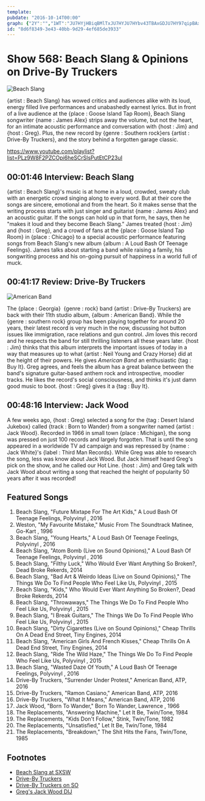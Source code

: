 ```yaml
---
template: 
pubdate: "2016-10-14T00:00"
graph: {"2Y":"","1WT":"JU7HYjHBiqBMlTxJU7HYJU7HYbv43TBAxGDJU7HY97qipBAxGD97qipX6cfd97qipBHm1G","28G":"BHm1GqYVo9qYVo9qrxTmBWdoHqrxTmIw8U2qrxTmHnXAEIw8U28miPwBWdoH"}
id: "8d6f8349-3e43-40bb-9d29-4ef685de3933"
---
```






# Show 568: Beach Slang & Opinions on Drive-By Truckers

![Beach Slang](https://static.soundopinions.org/images/2016/BeachSlang-2_web.jpg)

{artist : Beach Slang} has wowed critics and audiences alike with its loud, energy filled live performances and unabashedly earnest lyrics. But in front of a live audience at the {place : Goose Island Tap Room}, Beach Slang songwriter {name : James Alex} strips away the volume, but not the heart, for an intimate acoustic performance and conversation with {host : Jim} and {host : Greg}. Plus, the new record by {genre : Southern rock}ers {artist : Drive-By Truckers}, and the story behind a forgotten garage classic.

https://www.youtube.com/playlist?list=PLz9W8F2PZCOpi6heSCrSlsPutEtCP23uI



## 00:01:46 Interview: Beach Slang

{artist : Beach Slang}'s music is at home in a loud, crowded, sweaty club with an energetic crowd singing along to every word. But at their core the songs are sincere, emotional and from the heart. So it makes sense that the writing process starts with just singer and guitarist {name : James Alex} and an acoustic guitar. If the songs can hold up in that form, he says, then he "makes it loud and they become Beach Slang." James treated {host : Jim} and {host : Greg}, and a crowd of fans at the {place : Goose Island Tap Room} in {place : Chicago} to a special acoustic performance featuring songs from Beach Slang's new album {album : A Loud Bash Of Teenage Feelings}. James talks about starting a band while raising a family, his songwriting process and his on-going pursuit of happiness in a world full of muck.



## 00:41:17 Review: Drive-By Truckers

![American Band](https://static.soundopinions.org/assets/568/1WT0.jpg)

The {place : Georgia}  {genre : rock} band {artist : Drive-By Truckers} are back with their 11th studio album, {album : American Band}. While the {genre : southern rock} group has been playing together for around 20 years, their latest record is very much in the now, discussing hot button issues like immigration, race relations and gun control. Jim loves this record and he respects the band for still thrilling listeners all these years later. {host : Jim} thinks that this album interprets the important issues of today in a way that measures up to what {artist : Neil Young and Crazy Horse} did at the height of their powers. He gives *American Band* an enthusiastic {tag : Buy It}. Greg agrees, and feels the album has a great balance between the band's signature guitar-based anthem rock and introspective, moodier tracks. He likes the record's social consciousness, and thinks it's just damn good music to boot. {host : Greg} gives it a {tag : Buy It}.



## 00:48:16 Interview: Jack Wood

A few weeks ago, {host : Greg} selected a song for the {tag : Desert Island Jukebox} called {track : Born to Wander} from a songwriter named {artist : Jack Wood}. Recorded in 1966 in small town {place : Michigan}, the song was pressed on just 100 records and largely forgotten. That is until the song appeared in a worldwide TV ad campaign and was repressed by {name : Jack White}'s {label : Third Man Records}. While Greg was able to research the song, less was know about Jack Wood. But Jack himself heard Greg's pick on the show, and he called our Hot Line. {host : Jim} and Greg talk with Jack Wood about writing a song that reached the height of popularity 50 years after it was recorded!



## Featured Songs

1. Beach Slang, "Future Mixtape For The Art Kids," A Loud Bash Of Teenage Feelings, Polyvinyl , 2016
2. Weston, "My Favourite Mistake," Music From The Soundtrack Matinee, Go-Kart , 1996
3. Beach Slang, "Young Hearts," A Loud Bash Of Teenage Feelings, Polyvinyl , 2016
4. Beach Slang, "Atom Bomb (Live on Sound Opinions)," A Loud Bash Of Teenage Feelings, Polyvinyl , 2016
5. Beach Slang, "Filthy Luck," Who Would Ever Want Anything So Broken?, Dead Broke Rekerds, 2014
6. Beach Slang, "Bad Art & Weirdo Ideas (Live on Sound Opinions)," The Things We Do To Find People Who Feel Like Us, Polyvinyl , 2015
7. Beach Slang, "Kids," Who Would Ever Want Anything So Broken?, Dead Broke Rekerds, 2014
8. Beach Slang, "Throwaways," The Things We Do To Find People Who Feel Like Us, Polyvinyl , 2015
9. Beach Slang, "I Break Guitars," The Things We Do To Find People Who Feel Like Us, Polyvinyl , 2015
10. Beach Slang, "Dirty Cigarettes (Live on Sound Opinions)," Cheap Thrills On A Dead End Street, Tiny Engines, 2014
11. Beach Slang, "American Girls And French Kisses," Cheap Thrills On A Dead End Street, Tiny Engines, 2014
12. Beach Slang, "Ride The Wild Haze," The Things We Do To Find People Who Feel Like Us, Polyvinyl , 2015
13. Beach Slang, "Wasted Daze Of Youth," A Loud Bash Of Teenage Feelings, Polyvinyl , 2016
14. Drive-By Truckers, "Surrender Under Protest," American Band, ATP, 2016
15. Drive-By Truckers, "Ramon Casiano," American Band, ATP, 2016
16. Drive-By Truckers, "What It Means," American Band, ATP, 2016
17. Jack Wood, "Born To Wander," Born To Wander, Lawrence , 1966
18. The Replacements, "Answering Machine," Let It Be, Twin/Tone, 1984
19. The Replacements, "Kids Don't Follow," Stink, Twin/Tone, 1982
20. The Replacements, "Unsatisfied," Let It Be, Twin/Tone, 1984
21. The Replacements, "Breakdown," The Shit Hits the Fans, Twin/Tone, 1985



## Footnotes

- [Beach Slang at SXSW](/show/539/#beachslang)
- [Drive-By Truckers](http://www.drivebytruckers.com/)
- [Drive-By Truckers on SO](/show/282/#drivebytruckers)
- [Greg's Jack Wood DIJ](/show/563/#jackwood)